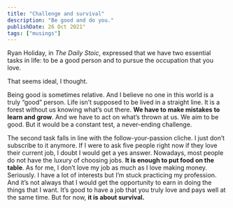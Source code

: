 ```yaml
---
title: "Challenge and survival"
description: "Be good and do you."
publishDate: 26 Oct 2021"
tags: ["musings"]
---
```


Ryan Holiday, in _The Daily Stoic_, expressed that we have two essential tasks in life: to be a good person and to pursue the occupation that you love.

That seems ideal, I thought.

Being good is sometimes relative. And I believe no one in this world is a truly “good” person. Life isn’t supposed to be lived in a straight line. It is a forest without us knowing what’s out there. **We have to make mistakes to learn and grow**. And we have to act on what’s thrown at us. We aim to be good. But it would be a constant test, a never-ending challenge.

The second task falls in line with the follow-your-passion cliche. I just don’t subscribe to it anymore. If I were to ask five people right now if they love their current job, I doubt I would get a yes answer. Nowadays, most people do not have the luxury of choosing jobs. **It is enough to put food on the table**. As for me, I don’t love my job as much as I love making money. Seriously. I have a lot of interests but I’m stuck practicing my profession. And it’s not always that I would get the opportunity to earn in doing the things that I want. It’s good to have a job that you truly love and pays well at the same time. But for now, **it is about survival.**

